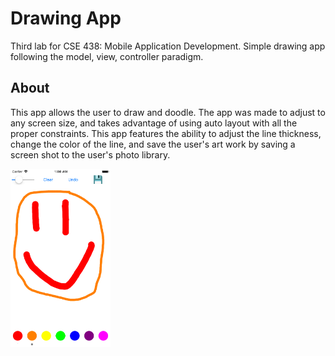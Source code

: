 # Drawing App
Third lab for CSE 438: Mobile Application Development. Simple drawing app following the model, view, controller paradigm. 

## About

<p>
 This app allows the user to draw and doodle. The app was made to adjust to any screen size, and takes advantage of using auto layout with all the proper constraints. This app features the ability to adjust the line thickness, change the color of the line, and save the user's art work by saving a screen shot to the user's photo library. 
</p>
<p>

<img align="center" src="drawingAppScreenshot.png" height="285">
</p>
<br>


